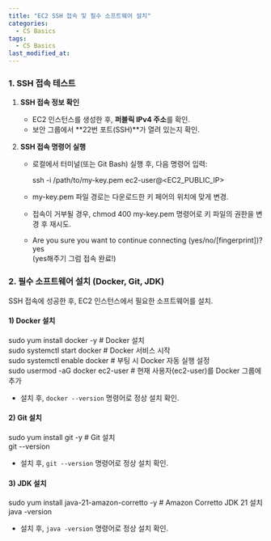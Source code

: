 ```yaml
---
title: "EC2 SSH 접속 및 필수 소프트웨어 설치"
categories:
  - CS Basics
tags:
  - CS Basics
last_modified_at: 
---
```


### 1. SSH 접속 테스트

1. **SSH 접속 정보 확인**
   - EC2 인스턴스를 생성한 후, **퍼블릭 IPv4 주소**를 확인.
   - 보안 그룹에서 **22번 포트(SSH)**가 열려 있는지 확인.
   
2. **SSH 접속 명령어 실행**
   - 로컬에서 터미널(또는 Git Bash) 실행 후, 다음 명령어 입력:
     
     ssh -i /path/to/my-key.pem ec2-user@<EC2_PUBLIC_IP>
    
   - my-key.pem 파일 경로는 다운로드한 키 페어의 위치에 맞게 변경.
   - 접속이 거부될 경우, chmod 400 my-key.pem 명령어로 키 파일의 권한을 변경 후 재시도.
   - Are you sure you want to continue connecting (yes/no/[fingerprint])? yes  
(yes해주기 그럼 접속 완료!)


### 2. 필수 소프트웨어 설치 (Docker, Git, JDK)

SSH 접속에 성공한 후, EC2 인스턴스에서 필요한 소프트웨어를 설치.

#### 1) Docker 설치
sudo yum install docker -y  # Docker 설치   
sudo systemctl start docker # Docker 서비스 시작   
sudo systemctl enable docker  # 부팅 시 Docker 자동 실행 설정  
sudo usermod -aG docker ec2-user # 현재 사용자(ec2-user)를 Docker 그룹에 추가  

- 설치 후, `docker --version` 명령어로 정상 설치 확인.

#### 2) Git 설치

sudo yum install git -y # Git 설치  
git --version

- 설치 후, `git --version` 명령어로 정상 설치 확인.

#### 3) JDK 설치

sudo yum install java-21-amazon-corretto -y  # Amazon Corretto JDK 21 설치  
java -version

- 설치 후, `java -version` 명령어로 정상 설치 확인.


